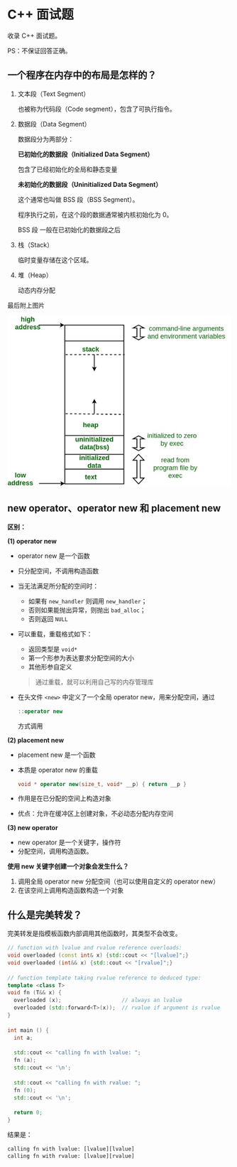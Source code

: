 # C++ 面试题

收录 C++ 面试题。

PS：不保证回答正确。

## 一个程序在内存中的布局是怎样的？

1. 文本段（Text Segment）

    也被称为代码段（Code segment），包含了可执行指令。

2. 数据段（Data Segment）

    数据段分为两部分：

    **已初始化的数据段（Initialized Data Segment）**

    包含了已经初始化的全局和静态变量

    **未初始化的数据段（Uninitialized Data Segment）**

    这个通常也叫做 BSS 段（BSS Segment）。

    程序执行之前，在这个段的数据通常被内核初始化为 0。

    BSS 段 一般在已初始化的数据段之后

3. 栈（Stack）

    临时变量存储在这个区域。

4. 堆（Heap）

    动态内存分配

最后附上图片

![img](./img/memoryLayoutC.jpg)


## new operator、operator new 和 placement new

**区别：**

**(1) operator new**

* operator new 是一个函数

* 只分配空间，不调用构造函数

* 当无法满足所分配的空间时：

    * 如果有 `new_handler` 则调用 `new_handler`；
    * 否则如果能抛出异常，则抛出 `bad_alloc`；
    * 否则返回 `NULL`

* 可以重载，重载格式如下：

    * 返回类型是 `void*`
    * 第一个形参为表达要求分配空间的大小
    * 其他形参自定义

    > 通过重载，就可以利用自己写的内存管理库

* 在头文件 `<new>` 中定义了一个全局 operator new，用来分配空间，通过

    ```c++
    ::operator new
    ```

    方式调用

**(2) placement new**

* placement new 是一个函数

* 本质是 operator new 的重载

    ```c++
    void * operator new(size_t, void* __p) { return __p }
    ```

* 作用是在已分配的空间上构造对象

* 优点：允许在缓冲区上创建对象，不必动态分配内存空间

**(3) new operator**

* new operator 是一个关键字，操作符
* 分配空间，调用构造函数。

**使用 new 关键字创建一个对象会发生什么？**

1. 调用全局 operator new 分配空间（也可以使用自定义的 operator new）
2. 在该空间上调用构造函数构造一个对象

## 什么是完美转发？

完美转发是指模板函数内部调用其他函数时，其类型不会改变。

```c++
// function with lvalue and rvalue reference overloads:
void overloaded (const int& x) {std::cout << "[lvalue]";}
void overloaded (int&& x) {std::cout << "[rvalue]";}

// function template taking rvalue reference to deduced type:
template <class T> 
void fn (T&& x) {
  overloaded (x);                   // always an lvalue
  overloaded (std::forward<T>(x));  // rvalue if argument is rvalue
}

int main () {
  int a;

  std::cout << "calling fn with lvalue: ";
  fn (a);
  std::cout << '\n';

  std::cout << "calling fn with rvalue: ";
  fn (0);
  std::cout << '\n';

  return 0;
}
```

结果是：

```
calling fn with lvalue: [lvalue][lvalue]
calling fn with rvalue: [lvalue][rvalue]
```


